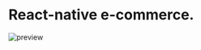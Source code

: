 # React-native e-commerce.

![preview](https://github.com/Pavel-Sol/react-native-ecommerce/blob/main/preview/preview.gif)​
